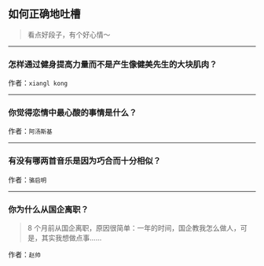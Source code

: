 ## 如何正确地吐槽

> 看点好段子，有个好心情～


 
---

### 怎样通过健身提高力量而不是产生像健美先生的大块肌肉？

> 


作者：`xiangl kong`

---

### 你觉得恋情中最心酸的事情是什么？

> 


作者：`阿汤斯基`

---

### 有没有哪两首音乐是因为巧合而十分相似？

> 


作者：`骆启明`

---

### 你为什么从国企离职？

> 8 个月前从国企离职，原因很简单：一年的时间，国企教我怎么做人，可是，其实我想做点事......


作者：`赵帅`